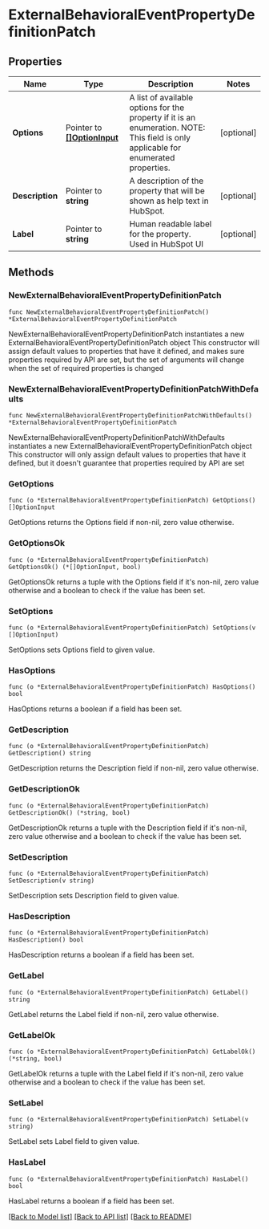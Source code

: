 # ExternalBehavioralEventPropertyDefinitionPatch

## Properties

Name | Type | Description | Notes
------------ | ------------- | ------------- | -------------
**Options** | Pointer to [**[]OptionInput**](OptionInput.md) | A list of available options for the property if it is an enumeration. NOTE: This field is only applicable for enumerated properties. | [optional] 
**Description** | Pointer to **string** | A description of the property that will be shown as help text in HubSpot. | [optional] 
**Label** | Pointer to **string** | Human readable label for the property. Used in HubSpot UI | [optional] 

## Methods

### NewExternalBehavioralEventPropertyDefinitionPatch

`func NewExternalBehavioralEventPropertyDefinitionPatch() *ExternalBehavioralEventPropertyDefinitionPatch`

NewExternalBehavioralEventPropertyDefinitionPatch instantiates a new ExternalBehavioralEventPropertyDefinitionPatch object
This constructor will assign default values to properties that have it defined,
and makes sure properties required by API are set, but the set of arguments
will change when the set of required properties is changed

### NewExternalBehavioralEventPropertyDefinitionPatchWithDefaults

`func NewExternalBehavioralEventPropertyDefinitionPatchWithDefaults() *ExternalBehavioralEventPropertyDefinitionPatch`

NewExternalBehavioralEventPropertyDefinitionPatchWithDefaults instantiates a new ExternalBehavioralEventPropertyDefinitionPatch object
This constructor will only assign default values to properties that have it defined,
but it doesn't guarantee that properties required by API are set

### GetOptions

`func (o *ExternalBehavioralEventPropertyDefinitionPatch) GetOptions() []OptionInput`

GetOptions returns the Options field if non-nil, zero value otherwise.

### GetOptionsOk

`func (o *ExternalBehavioralEventPropertyDefinitionPatch) GetOptionsOk() (*[]OptionInput, bool)`

GetOptionsOk returns a tuple with the Options field if it's non-nil, zero value otherwise
and a boolean to check if the value has been set.

### SetOptions

`func (o *ExternalBehavioralEventPropertyDefinitionPatch) SetOptions(v []OptionInput)`

SetOptions sets Options field to given value.

### HasOptions

`func (o *ExternalBehavioralEventPropertyDefinitionPatch) HasOptions() bool`

HasOptions returns a boolean if a field has been set.

### GetDescription

`func (o *ExternalBehavioralEventPropertyDefinitionPatch) GetDescription() string`

GetDescription returns the Description field if non-nil, zero value otherwise.

### GetDescriptionOk

`func (o *ExternalBehavioralEventPropertyDefinitionPatch) GetDescriptionOk() (*string, bool)`

GetDescriptionOk returns a tuple with the Description field if it's non-nil, zero value otherwise
and a boolean to check if the value has been set.

### SetDescription

`func (o *ExternalBehavioralEventPropertyDefinitionPatch) SetDescription(v string)`

SetDescription sets Description field to given value.

### HasDescription

`func (o *ExternalBehavioralEventPropertyDefinitionPatch) HasDescription() bool`

HasDescription returns a boolean if a field has been set.

### GetLabel

`func (o *ExternalBehavioralEventPropertyDefinitionPatch) GetLabel() string`

GetLabel returns the Label field if non-nil, zero value otherwise.

### GetLabelOk

`func (o *ExternalBehavioralEventPropertyDefinitionPatch) GetLabelOk() (*string, bool)`

GetLabelOk returns a tuple with the Label field if it's non-nil, zero value otherwise
and a boolean to check if the value has been set.

### SetLabel

`func (o *ExternalBehavioralEventPropertyDefinitionPatch) SetLabel(v string)`

SetLabel sets Label field to given value.

### HasLabel

`func (o *ExternalBehavioralEventPropertyDefinitionPatch) HasLabel() bool`

HasLabel returns a boolean if a field has been set.


[[Back to Model list]](../README.md#documentation-for-models) [[Back to API list]](../README.md#documentation-for-api-endpoints) [[Back to README]](../README.md)


